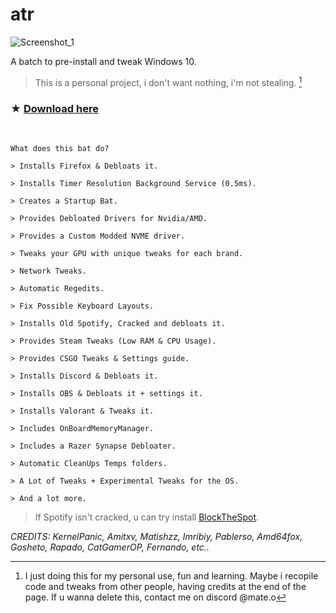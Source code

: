  #  atr
![Screenshot_1](https://github.com/gzmatte/ATR/assets/117684932/6740a8b1-fae6-4a78-acc0-9e46a6250018)


A batch to pre-install and tweak Windows 10.

> This is a personal project, i don't want nothing, i'm not stealing. [^x]
[^x]: I just doing this for my personal use, fun and learning. Maybe i recopile code and tweaks from other people, having credits at the end of the page. If u wanna delete this, contact me on discord @mate.o

### ★ [Download here](https://github.com/gzmatte/JAWT/releases/download/1/JAWT.bat)


</br> 

```
What does this bat do?

> Installs Firefox & Debloats it.

> Installs Timer Resolution Background Service (0.5ms).

> Creates a Startup Bat.

> Provides Debloated Drivers for Nvidia/AMD.

> Provides a Custom Modded NVME driver.

> Tweaks your GPU with unique tweaks for each brand.

> Network Tweaks.

> Automatic Regedits.

> Fix Possible Keyboard Layouts.

> Installs Old Spotify, Cracked and debloats it.

> Provides Steam Tweaks (Low RAM & CPU Usage).

> Provides CSGO Tweaks & Settings guide.

> Installs Discord & Debloats it.

> Installs OBS & Debloats it + settings it.

> Installs Valorant & Tweaks it.

> Includes OnBoardMemoryManager.

> Includes a Razer Synapse Debloater.

> Automatic CleanUps Temps folders.

> A Lot of Tweaks + Experimental Tweaks for the OS.

> And a lot more.

```
> If Spotify isn't cracked, u can try install [BlockTheSpot](https://github.com/mrpond/BlockTheSpot).

_CREDITS: KernelPanic, Amitxv, Matishzz, Imribiy, Pablerso, Amd64fox, Gosheto, Rapado, CatGamerOP, Fernando, etc.._ 
